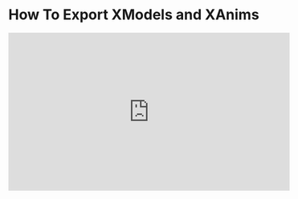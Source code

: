 # How To Export XModels and XAnims


<iframe 
  width="560" 
  height="315" 
  src="https://www.youtube.com/embed/Gl9awbc0tl4?si=hJPeG7Fhyg-gnHCb" 
  title="YouTube video player" 
  frameborder="0" 
  allow="accelerometer; autoplay; clipboard-write; encrypted-media; gyroscope; picture-in-picture; web-share"
  allowfullscreen>
</iframe>

<profile username="Sloth" handle="SadSlothXL" profileImage="/profile/sloth.png"/>